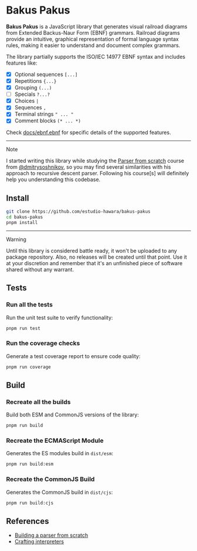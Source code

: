# Bakus Pakus

**Bakus Pakus** is a JavaScript library that generates visual railroad diagrams from Extended Backus-Naur Form (EBNF) grammars. Railroad diagrams provide an intuitive, graphical representation of formal language syntax rules, making it easier to understand and document complex grammars.

The library partially supports the ISO/IEC 14977 EBNF syntax and includes features like:

- [x] Optional sequences `[...]`
- [x] Repetitions `{...}`
- [x] Grouping `(...)`
- [ ] Specials `?...?`
- [x] Choices `|`
- [x] Sequences `,`
- [x] Terminal strings `" ... "`
- [x] Comment blocks `(* ... *)`

Check [docs/ebnf.ebnf](docs/ebnf.ebnf) for specific details of the supported features.

---

> [!NOTE]
> I started writing this library while studying the [Parser from scratch](http://dmitrysoshnikov.com/courses/parser-from-scratch/) course from [@dmitrysoshnikov](https://github.com/dmitrysoshnikov), so you may find several similarities with his approach to recursive descent parser. Following his course[s] will definitely help you understanding this codebase.

## Install

```bash
git clone https://github.com/estudio-hawara/bakus-pakus
cd bakus-pakus
pnpm install
```

---

> [!WARNING]
> Until this library is considered battle ready, it won't be uploaded to any package repository. Also, no releases will be created until that point. Use it at your discretion and remember that it's an unfinished piece of software shared without any warrant.

## Tests

### Run all the tests

Run the unit test suite to verify functionality:

```bash
pnpm run test
```

### Run the coverage checks

Generate a test coverage report to ensure code quality:

```bash
pnpm run coverage
```

## Build

### Recreate all the builds

Build both ESM and CommonJS versions of the library:

```bash
pnpm run build
```

### Recreate the ECMAScript Module

Generates the ES modules build in `dist/esm`:

```bash
pnpm run build:esm
```

### Recreate the CommonJS Build

Generates the CommonJS build in `dist/cjs`:

```bash
pnpm run build:cjs
```

## References

- [Building a parser from scratch](https://www.youtube.com/watch?v=4m7ubrdbWQU&list=PLGNbPb3dQJ_5FTPfFIg28UxuMpu7k0eT4)
- [Crafting interpreters](https://craftinginterpreters.com)